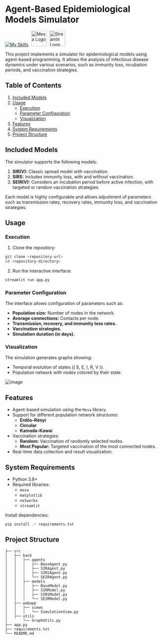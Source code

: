# Agent-Based Epidemiological Models Simulator
[![My Skills](https://skillicons.dev/icons?i=python,github)](https://skillicons.dev)
<img src="https://raw.githubusercontent.com/projectmesa/mesa/main/docs/images/mesa_logo.png" alt="Mesa Logo" width="50" style="margin-left: 5px">
<img src="https://streamlit.io/images/brand/streamlit-mark-color.png" alt="Streamlit Logo" width="50" style="margin-left: 5px">


This project implements a simulator for epidemiological models using agent-based programming. It allows the analysis of infectious disease dynamics under various scenarios, such as immunity loss, incubation periods, and vaccination strategies.


## Table of Contents

1. [Included Models](#included-models)
2. [Usage](#usage)
    - [Execution](#execution)
    - [Parameter Configuration](#parameter-configuration)
    - [Visualization](#visualization)
3. [Features](#features)
4. [System Requirements](#system-requirements)
5. [Project Structure](#project-structure)




## Included Models

The simulator supports the following models:

1. **SIR(V):** Classic spread model with vaccination.
2. **SIRS:** Includes immunity loss, with and without vaccination.
3. **SEIR(V):** Considers an incubation period before active infection, with targeted or random vaccination strategies.

Each model is highly configurable and allows adjustment of parameters such as transmission rates, recovery rates, immunity loss, and vaccination strategies.


## Usage

### Execution

1. Clone the repository:
```bash
git clone <repository-url>
cd <repository-directory>
```

2. Run the interactive interface:
```bash
streamlit run app.py
```

### Parameter Configuration

The interface allows configuration of parameters such as:
- **Population size:** Number of nodes in the network.
- **Average connections:** Contacts per node.
- **Transmission, recovery, and immunity loss rates.**
- **Vaccination strategies.**
- **Simulation duration (in days).**

### Visualization

The simulation generates graphs showing:
- Temporal evolution of states (\( S, E, I, R, V \)).
- Population network with nodes colored by their state.


![image](https://github.com/user-attachments/assets/5c00588a-6b80-4fba-ae87-cec7d65a53f8)


## Features

- Agent-based simulation using the `Mesa` library.
- Support for different population network structures:
  - **Erdős–Rényi**
  - **Circular**
  - **Kamada-Kawai**
- Vaccination strategies:
  - **Random:** Vaccination of randomly selected nodes.
  - **Most Popular:** Targeted vaccination of the most connected nodes.
- Real-time data collection and result visualization.



## System Requirements

- Python 3.8+
- Required libraries:
  - `mesa`
  - `matplotlib`
  - `networkx`
  - `streamlit`

Install dependencies:
```bash
pip install -r requirements.txt
```

## Project Structure

```
├── src
│   ├── back
│   │   ├── agents
│   │   │   ├── BaseAgent.py
│   │   │   ├── SIRAgent.py
│   │   │   ├── SIRSAgent.py
│   │   │   └── SEIRAgent.py
│   │   ├── models
│   │   │   ├── BaseModel.py
│   │   │   ├── SIRModel.py
│   │   │   ├── SIRSModel.py
│   │   │   └── SEIRModel.py
│   ├── webapp
│   │   ├── views
│   │   │   └── SimulationView.py
│   ├── utils
│       └── GraphUtils.py
├── app.py
├── requirements.txt
└── README.md
```


